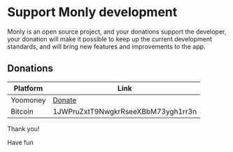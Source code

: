 # Support Monly development

Monly is an open source project, and your donations support the developer, your donation will make it possible to keep up the current development standards, and will bring new features and improvements to the app.

## Donations

Platform | Link
--- | ---
Yoomoney | [Donate](https://yoomoney.ru/to/41001650076246) |
Bitcoin | 1JWPruZxtT9NwgkrRseeXBbM73ygh1rr3n | 

Thank you!

Have fun
